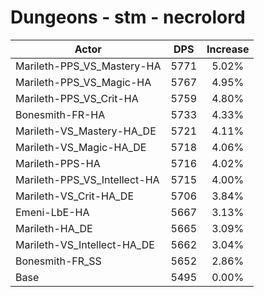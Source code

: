 # Dungeons - stm - necrolord
| Actor | DPS | Increase |
|---|:---:|:---:|
|Marileth-PPS_VS_Mastery-HA|5771|5.02%|
|Marileth-PPS_VS_Magic-HA|5767|4.95%|
|Marileth-PPS_VS_Crit-HA|5759|4.80%|
|Bonesmith-FR-HA|5733|4.33%|
|Marileth-VS_Mastery-HA_DE|5721|4.11%|
|Marileth-VS_Magic-HA_DE|5718|4.06%|
|Marileth-PPS-HA|5716|4.02%|
|Marileth-PPS_VS_Intellect-HA|5715|4.00%|
|Marileth-VS_Crit-HA_DE|5706|3.84%|
|Emeni-LbE-HA|5667|3.13%|
|Marileth-HA_DE|5665|3.09%|
|Marileth-VS_Intellect-HA_DE|5662|3.04%|
|Bonesmith-FR_SS|5652|2.86%|
|Base|5495|0.00%|
